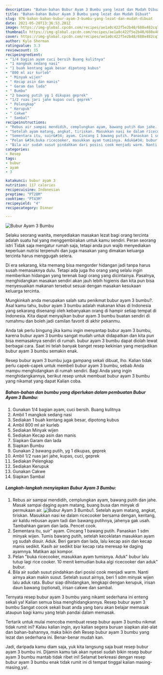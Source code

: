 ```yaml
---
description: "Bahan-bahan Bubur Ayam 3 Bumbu yang lezat dan Mudah Dibuat"
title: "Bahan-bahan Bubur Ayam 3 Bumbu yang lezat dan Mudah Dibuat"
slug: 976-bahan-bahan-bubur-ayam-3-bumbu-yang-lezat-dan-mudah-dibuat
date: 2021-05-20T13:36:53.281Z
image: https://img-global.cpcdn.com/recipes/ae1a0c422f5e2b48/680x482cq70/bubur-ayam-3-bumbu-foto-resep-utama.jpg
thumbnail: https://img-global.cpcdn.com/recipes/ae1a0c422f5e2b48/680x482cq70/bubur-ayam-3-bumbu-foto-resep-utama.jpg
cover: https://img-global.cpcdn.com/recipes/ae1a0c422f5e2b48/680x482cq70/bubur-ayam-3-bumbu-foto-resep-utama.jpg
author: Kyle Sherman
ratingvalue: 3.3
reviewcount: 15
recipeingredient:
- "1/4 bagian ayam cuci bersih Buang kulitnya"
- "1 mangkok sedang nasi"
- "1 buah kentang agak besar dipotong kubus"
- "800 ml air kurleb"
- " Minyak wijen"
- " Kecap asin dan manis"
- " Garam dan lada"
- " Bumbu"
- "2 bawang putih yg 1 dikupas geprek"
- "1/2 ruas jari jahe kupas cuci geprek"
- " Pelengkap"
- " Kerupuk"
- " Cakwe"
- " Sambal"
recipeinstructions:
- "Rebus air sampai mendidih, cemplungkan ayam, bawang putih dan jahe. Masak sampai daging ayam matang, buang busa dan minyak di permukaan air."
- "Setelah ayam matang, angkat, tiriskan. Masukkan nasi ke dalam ricecooker bersama dengan, kentang, air kaldu rebusan ayam tadi dan bawang putihnya, jahenya gak usah. Tambahkan garam dan lada. Pencet cook."
- "Sementara itu, suir&#34; ayam. Cincang 1 bawang putih. Panaskan 1 sdm minyak wijen. Tumis bawang putih, setelah kecoklatan masukkan ayam yg sudah disuir. Aduk. Beri garam dan lada, lalu kecap asin dan kecap manis sedikit. Kasih air sedikit biar kecap rata meresap ke daging ayamnya. Matikan api kompor."
- "Pelan &#34;buka ricecooker, masukkan ayam tumisnya. Aduk&#34; bubur lalu tutup lagi rice cooker. 10 menit kemudian buka algi ricecooker dan aduk&#34; bubur."
- "Bila air sudah susut pindahkan dari posisi cook menjadi warm. Nanti airnya akan makin susut. Setelah susut airnya, beri 1 sdm minyak wijen lalu aduk rata. Bubur siap dihidangkan, lengkapi dengan kerupuk, irisan daun bawang (optional), irisan cakwe dan sambal."
categories:
- Resep
tags:
- bubur
- ayam
- 3

katakunci: bubur ayam 3 
nutrition: 117 calories
recipecuisine: Indonesian
preptime: "PT20M"
cooktime: "PT43M"
recipeyield: "4"
recipecategory: Dinner

---
```



![Bubur Ayam 3 Bumbu](https://img-global.cpcdn.com/recipes/ae1a0c422f5e2b48/680x482cq70/bubur-ayam-3-bumbu-foto-resep-utama.jpg)

Selaku seorang wanita, menyediakan masakan lezat bagi orang tercinta adalah suatu hal yang menggembirakan untuk kamu sendiri. Peran seorang istri Tidak saja mengatur rumah saja, tetapi anda pun wajib menyediakan keperluan nutrisi terpenuhi dan juga masakan yang dimakan keluarga tercinta harus menggugah selera.

Di era  sekarang, kita memang bisa mengorder hidangan jadi tanpa harus susah memasaknya dulu. Tetapi ada juga lho orang yang selalu ingin memberikan hidangan yang terenak bagi orang yang dicintainya. Pasalnya, menghidangkan masakan sendiri akan jauh lebih higienis dan kita pun bisa menyesuaikan makanan tersebut sesuai dengan masakan kesukaan keluarga tercinta. 



Mungkinkah anda merupakan salah satu penikmat bubur ayam 3 bumbu?. Asal kamu tahu, bubur ayam 3 bumbu adalah makanan khas di Indonesia yang sekarang disenangi oleh kebanyakan orang di hampir setiap tempat di Indonesia. Kita dapat menyajikan bubur ayam 3 bumbu buatan sendiri di rumahmu dan boleh jadi camilan favorit di akhir pekanmu.

Anda tak perlu bingung jika kamu ingin menyantap bubur ayam 3 bumbu, karena bubur ayam 3 bumbu sangat mudah untuk didapatkan dan kita pun bisa memasaknya sendiri di rumah. bubur ayam 3 bumbu dapat diolah lewat berbagai cara. Saat ini telah banyak banget resep kekinian yang menjadikan bubur ayam 3 bumbu semakin enak.

Resep bubur ayam 3 bumbu juga gampang sekali dibuat, lho. Kalian tidak perlu capek-capek untuk membeli bubur ayam 3 bumbu, sebab Anda mampu menghidangkan di rumah sendiri. Bagi Anda yang ingin menghidangkannya, berikut resep untuk membuat bubur ayam 3 bumbu yang nikamat yang dapat Kalian coba.

<!--inarticleads1-->

##### Bahan-bahan dan bumbu yang diperlukan dalam pembuatan Bubur Ayam 3 Bumbu:

1. Gunakan 1/4 bagian ayam, cuci bersih. Buang kulitnya
1. Ambil 1 mangkok sedang nasi
1. Sediakan 1 buah kentang agak besar, dipotong kubus
1. Ambil 800 ml air kurleb
1. Sediakan  Minyak wijen
1. Sediakan  Kecap asin dan manis
1. Siapkan  Garam dan lada
1. Siapkan  Bumbu
1. Gunakan 2 bawang putih, yg 1 dikupas, geprek
1. Ambil 1/2 ruas jari jahe, kupas, cuci, geprek
1. Sediakan  Pelengkap
1. Sediakan  Kerupuk
1. Gunakan  Cakwe
1. Siapkan  Sambal




<!--inarticleads2-->

##### Langkah-langkah menyiapkan Bubur Ayam 3 Bumbu:

1. Rebus air sampai mendidih, cemplungkan ayam, bawang putih dan jahe. Masak sampai daging ayam matang, buang busa dan minyak di permukaan air.
<img src="https://img-global.cpcdn.com/steps/1c978584657d2853/160x128cq70/bubur-ayam-3-bumbu-langkah-memasak-1-foto.jpg" alt="Bubur Ayam 3 Bumbu">1. Setelah ayam matang, angkat, tiriskan. Masukkan nasi ke dalam ricecooker bersama dengan, kentang, air kaldu rebusan ayam tadi dan bawang putihnya, jahenya gak usah. Tambahkan garam dan lada. Pencet cook.
1. Sementara itu, suir&#34; ayam. Cincang 1 bawang putih. Panaskan 1 sdm minyak wijen. Tumis bawang putih, setelah kecoklatan masukkan ayam yg sudah disuir. Aduk. Beri garam dan lada, lalu kecap asin dan kecap manis sedikit. Kasih air sedikit biar kecap rata meresap ke daging ayamnya. Matikan api kompor.
1. Pelan &#34;buka ricecooker, masukkan ayam tumisnya. Aduk&#34; bubur lalu tutup lagi rice cooker. 10 menit kemudian buka algi ricecooker dan aduk&#34; bubur.
1. Bila air sudah susut pindahkan dari posisi cook menjadi warm. Nanti airnya akan makin susut. Setelah susut airnya, beri 1 sdm minyak wijen lalu aduk rata. Bubur siap dihidangkan, lengkapi dengan kerupuk, irisan daun bawang (optional), irisan cakwe dan sambal.




Ternyata resep bubur ayam 3 bumbu yang nikamt sederhana ini enteng sekali ya! Kalian semua bisa menghidangkannya. Resep bubur ayam 3 bumbu Sangat cocok sekali buat anda yang baru akan belajar memasak ataupun bagi kamu yang telah pandai dalam memasak.

Tertarik untuk mulai mencoba membuat resep bubur ayam 3 bumbu nikmat tidak rumit ini? Kalau kalian ingin, ayo kalian segera buruan siapkan alat-alat dan bahan-bahannya, maka bikin deh Resep bubur ayam 3 bumbu yang lezat dan sederhana ini. Benar-benar mudah kan. 

Jadi, daripada kamu diam saja, yuk kita langsung saja buat resep bubur ayam 3 bumbu ini. Dijamin kamu tak akan nyesel sudah bikin resep bubur ayam 3 bumbu mantab tidak ribet ini! Selamat berkreasi dengan resep bubur ayam 3 bumbu enak tidak rumit ini di tempat tinggal kalian masing-masing,ya!.

